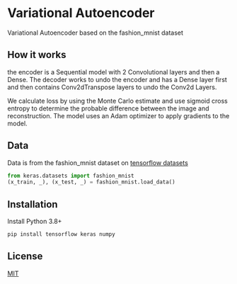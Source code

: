 # Variational Autoencoder

Variational Autoencoder based on the fashion_mnist dataset

## How it works

the encoder is a Sequential model with 2 Convolutional layers and then a Dense. The decoder works to undo the encoder and has a Dense layer first and then contains Conv2dTranspose layers to undo the Conv2d Layers.

We calculate loss by using the Monte Carlo estimate and use sigmoid cross entropy to determine the probable difference between the image and reconstruction. The model uses an Adam optimizer to apply gradients to the model.

## Data

Data is from the fashion_mnist dataset on [tensorflow datasets](https://github.com/tensorflow/datasets)

```py
from keras.datasets import fashion_mnist
(x_train, _), (x_test, _) = fashion_mnist.load_data()
```

## Installation

Install Python 3.8+

```bash
pip install tensorflow keras numpy
```

## License

[MIT](https://choosealicense.com/licenses/mit/)
